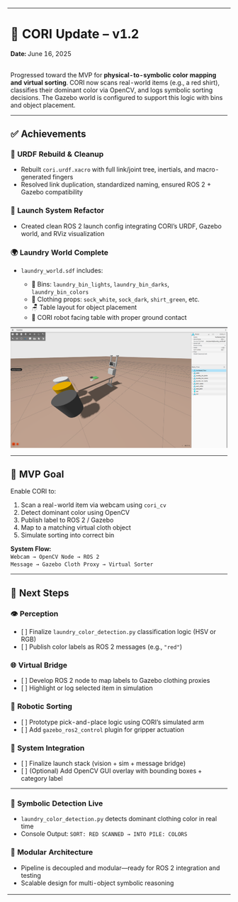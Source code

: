 <table>
<tr>
<td>
<h1>📢 CORI Update – v1.2</h1>
<strong>Date:</strong> June 16, 2025<br><br>

Progressed toward the MVP for <strong>physical-to-symbolic color mapping and virtual sorting</strong>. CORI now scans real-world items (e.g., a red shirt), classifies their dominant color via OpenCV, and logs symbolic sorting decisions. The Gazebo world is configured to support this logic with bins and object placement.

---

<h2>✅ Achievements</h2>

<h3>🤖 URDF Rebuild & Cleanup</h3>
<ul>
<li>Rebuilt <code>cori.urdf.xacro</code> with full link/joint tree, inertials, and macro-generated fingers</li>
<li>Resolved link duplication, standardized naming, ensured ROS 2 + Gazebo compatibility</li>
</ul>

<h3>🚀 Launch System Refactor</h3>
<ul>
<li>Created clean ROS 2 launch config integrating CORI’s URDF, Gazebo world, and RViz visualization</li>
</ul>

<h3>🌍 Laundry World Complete</h3>
<ul>
<li><code>laundry_world.sdf</code> includes:</li>
<ul>
<li>🧺 Bins: <code>laundry_bin_lights</code>, <code>laundry_bin_darks</code>, <code>laundry_bin_colors</code></li>
<li>👕 Clothing props: <code>sock_white</code>, <code>sock_dark</code>, <code>shirt_green</code>, etc.</li>
<li>🪑 Table layout for object placement</li>
<li>🧍 CORI robot facing table with proper ground contact</li>
</ul>
</ul>

<img src="https://github.com/J-Uptegraph/CORI/blob/main/assets/imgs/CORI_Gazebo_Sim_v1.png" width="640"/>

---

<h2>🎯 MVP Goal</h2>

Enable CORI to:
<ol>
<li>Scan a real-world item via webcam using <code>cori_cv</code></li>
<li>Detect dominant color using OpenCV</li>
<li>Publish label to ROS 2 / Gazebo</li>
<li>Map to a matching virtual cloth object</li>
<li>Simulate sorting into correct bin</li>
</ol>

<strong>System Flow:</strong><br>
<code>Webcam → OpenCV Node → ROS 2 Message → Gazebo Cloth Proxy → Virtual Sorter</code>

---

<h2>🔧 Next Steps</h2>

<h3>👁️ Perception</h3>
<ul>
<li>[ ] Finalize <code>laundry_color_detection.py</code> classification logic (HSV or RGB)</li>
<li>[ ] Publish color labels as ROS 2 messages (e.g., <code>"red"</code>)</li>
</ul>

<h3>🌐 Virtual Bridge</h3>
<ul>
<li>[ ] Develop ROS 2 node to map labels to Gazebo clothing proxies</li>
<li>[ ] Highlight or log selected item in simulation</li>
</ul>

<h3>🤖 Robotic Sorting</h3>
<ul>
<li>[ ] Prototype pick-and-place logic using CORI’s simulated arm</li>
<li>[ ] Add <code>gazebo_ros2_control</code> plugin for gripper actuation</li>
</ul>

<h3>🧩 System Integration</h3>
<ul>
<li>[ ] Finalize launch stack (vision + sim + message bridge)</li>
<li>[ ] (Optional) Add OpenCV GUI overlay with bounding boxes + category label</li>
</ul>

---

<h3>🧠 Symbolic Detection Live</h3>
<ul>
<li><code>laundry_color_detection.py</code> detects dominant clothing color in real time</li>
<li>Console Output: <code>SORT: RED SCANNED → INTO PILE: COLORS</code></li>
</ul>

<h3>🧩 Modular Architecture</h3>
<ul>
<li>Pipeline is decoupled and modular—ready for ROS 2 integration and testing</li>
<li>Scalable design for multi-object symbolic reasoning</li>
</ul>

</td>
</tr>
</table>
